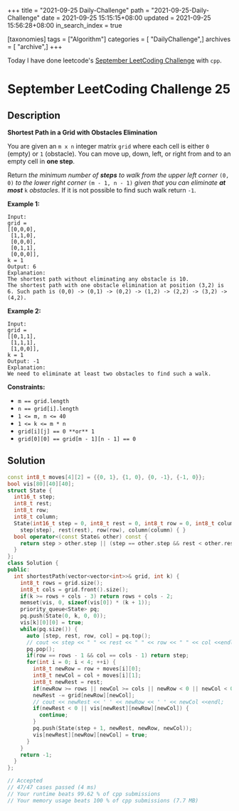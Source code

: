 +++
title = "2021-09-25 Daily-Challenge"
path = "2021-09-25-Daily-Challenge"
date = 2021-09-25 15:15:15+08:00
updated = 2021-09-25 15:56:28+08:00
in_search_index = true

[taxonomies]
tags = ["Algorithm"]
categories = [ "DailyChallenge",]
archives = [ "archive",]
+++

Today I have done leetcode's [September LeetCoding Challenge](https://leetcode.com/explore/challenge/card/september-leetcoding-challenge-2021/639/week-4-september-22nd-september-28th/3987/) with `cpp`.

<!-- more -->

# September LeetCoding Challenge 25

## Description

**Shortest Path in a Grid with Obstacles Elimination**

You are given an `m x n` integer matrix `grid` where each cell is either `0` (empty) or `1` (obstacle). You can move up, down, left, or right from and to an empty cell in **one step**.

Return *the minimum number of **steps** to walk from the upper left corner* `(0, 0)` *to the lower right corner* `(m - 1, n - 1)` *given that you can eliminate **at most*** `k` *obstacles*. If it is not possible to find such walk return `-1`.

 

**Example 1:**

```
Input: 
grid = 
[[0,0,0],
 [1,1,0],
 [0,0,0],
 [0,1,1],
 [0,0,0]], 
k = 1
Output: 6
Explanation: 
The shortest path without eliminating any obstacle is 10. 
The shortest path with one obstacle elimination at position (3,2) is 6. Such path is (0,0) -> (0,1) -> (0,2) -> (1,2) -> (2,2) -> (3,2) -> (4,2).
```

**Example 2:**

```
Input: 
grid = 
[[0,1,1],
 [1,1,1],
 [1,0,0]], 
k = 1
Output: -1
Explanation: 
We need to eliminate at least two obstacles to find such a walk.
```

 

**Constraints:**

- `m == grid.length`
- `n == grid[i].length`
- `1 <= m, n <= 40`
- `1 <= k <= m * n`
- `grid[i][j] == 0 **or** 1`
- `grid[0][0] == grid[m - 1][n - 1] == 0`

## Solution

``` cpp
const int8_t moves[4][2] = {{0, 1}, {1, 0}, {0, -1}, {-1, 0}};
bool vis[80][40][40];
struct State {
  int16_t step;
  int8_t rest;
  int8_t row;
  int8_t column;
  State(int16_t step = 0, int8_t rest = 0, int8_t row = 0, int8_t column = 0) : 
    step(step), rest(rest), row(row), column(column) { }
  bool operator<(const State& other) const {
    return step > other.step || (step == other.step && rest < other.rest);
  }
};
class Solution {
public:
  int shortestPath(vector<vector<int>>& grid, int k) {
    int8_t rows = grid.size();
    int8_t cols = grid.front().size();
    if(k >= rows + cols - 3) return rows + cols - 2;
    memset(vis, 0, sizeof(vis[0]) * (k + 1));
    priority_queue<State> pq;
    pq.push(State(0, k, 0, 0));
    vis[k][0][0] = true;
    while(pq.size()) {
      auto [step, rest, row, col] = pq.top();
      // cout << step << " " << rest << " " << row << " " << col <<endl;
      pq.pop();
      if(row == rows - 1 && col == cols - 1) return step;
      for(int i = 0; i < 4; ++i) {
        int8_t newRow = row + moves[i][0];
        int8_t newCol = col + moves[i][1];
        int8_t newRest = rest;
        if(newRow >= rows || newCol >= cols || newRow < 0 || newCol < 0) continue;
        newRest -= grid[newRow][newCol];
        // cout << newRest << ' ' << newRow << ' ' << newCol <<endl;
        if(newRest < 0 || vis[newRest][newRow][newCol]) {
          continue;
        }
        pq.push(State(step + 1, newRest, newRow, newCol));
        vis[newRest][newRow][newCol] = true;
      }
    }
    return -1;
  }
};

// Accepted
// 47/47 cases passed (4 ms)
// Your runtime beats 99.62 % of cpp submissions
// Your memory usage beats 100 % of cpp submissions (7.7 MB)
```
